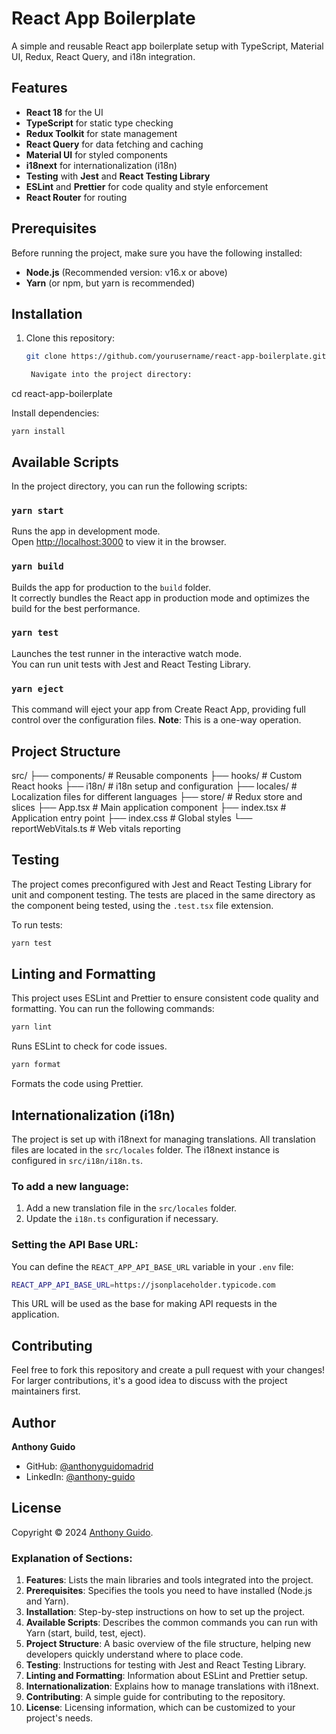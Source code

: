 # React App Boilerplate

A simple and reusable React app boilerplate setup with TypeScript, Material UI, Redux, React Query, and i18n integration.

## Features

- **React 18** for the UI
- **TypeScript** for static type checking
- **Redux Toolkit** for state management
- **React Query** for data fetching and caching
- **Material UI** for styled components
- **i18next** for internationalization (i18n)
- **Testing** with **Jest** and **React Testing Library**
- **ESLint** and **Prettier** for code quality and style enforcement
- **React Router** for routing 

## Prerequisites

Before running the project, make sure you have the following installed:

- **Node.js** (Recommended version: v16.x or above)
- **Yarn** (or npm, but yarn is recommended)

## Installation

1. Clone this repository:

   ```bash
   git clone https://github.com/yourusername/react-app-boilerplate.git

    Navigate into the project directory:
   ```

cd react-app-boilerplate

Install dependencies:

    yarn install

## Available Scripts

In the project directory, you can run the following scripts:

### `yarn start`

Runs the app in development mode.<br>
Open [http://localhost:3000](http://localhost:3000) to view it in the browser.

### `yarn build`

Builds the app for production to the `build` folder.<br>
It correctly bundles the React app in production mode and optimizes the build for the best performance.

### `yarn test`

Launches the test runner in the interactive watch mode.<br>
You can run unit tests with Jest and React Testing Library.

### `yarn eject`

This command will eject your app from Create React App, providing full control over the configuration files.
**Note**: This is a one-way operation.

## Project Structure

src/
├── components/ # Reusable components
├── hooks/ # Custom React hooks
├── i18n/ # i18n setup and configuration
├── locales/ # Localization files for different languages
├── store/ # Redux store and slices
├── App.tsx # Main application component
├── index.tsx # Application entry point
├── index.css # Global styles
└── reportWebVitals.ts # Web vitals reporting

## Testing

The project comes preconfigured with Jest and React Testing Library for unit and component testing. The tests are placed in the same directory as the component being tested, using the `.test.tsx` file extension.

To run tests:

```bash
yarn test
```

## Linting and Formatting

This project uses ESLint and Prettier to ensure consistent code quality and formatting. You can run the following commands:

```bash
yarn lint
```

Runs ESLint to check for code issues.

```bash
yarn format
```

Formats the code using Prettier.

## Internationalization (i18n)

The project is set up with i18next for managing translations. All translation files are located in the `src/locales` folder. The i18next instance is configured in `src/i18n/i18n.ts`.

### To add a new language:

1. Add a new translation file in the `src/locales` folder.
2. Update the `i18n.ts` configuration if necessary.

### Setting the API Base URL:

You can define the `REACT_APP_API_BASE_URL` variable in your `.env` file:

```bash
REACT_APP_API_BASE_URL=https://jsonplaceholder.typicode.com
```

This URL will be used as the base for making API requests in the application.

## Contributing

Feel free to fork this repository and create a pull request with your changes! For larger contributions, it's a good idea to discuss with the project maintainers first.

## Author

**Anthony Guido**

- GitHub: [@anthonyguidomadrid](https://github.com/anthonyguidomadrid/)
- LinkedIn: [@anthony-guido](https://www.linkedin.com/in/anthony-guido/)

## License

Copyright © 2024 [Anthony Guido](https://github.com/anthonyguidomadrid/).

### Explanation of Sections:

1. **Features**: Lists the main libraries and tools integrated into the project.
2. **Prerequisites**: Specifies the tools you need to have installed (Node.js and Yarn).
3. **Installation**: Step-by-step instructions on how to set up the project.
4. **Available Scripts**: Describes the common commands you can run with Yarn (start, build, test, eject).
5. **Project Structure**: A basic overview of the file structure, helping new developers quickly understand where to place code.
6. **Testing**: Instructions for testing with Jest and React Testing Library.
7. **Linting and Formatting**: Information about ESLint and Prettier setup.
8. **Internationalization**: Explains how to manage translations with i18next.
9. **Contributing**: A simple guide for contributing to the repository.
10. **License**: Licensing information, which can be customized to your project's needs.
